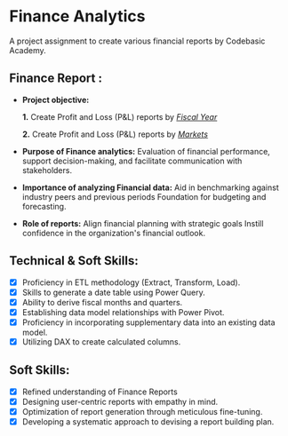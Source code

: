# Finance Analytics
A project assignment to create various financial reports by Codebasic Academy.

## Finance Report :

- **Project objective:** 

    **1.** Create Profit and Loss (P&L) reports by _[Fiscal Year]()_ 

   **2.** Create Profit and Loss (P&L) reports by _[Markets]()_

- **Purpose of Finance analytics:** Evaluation of financial performance, support decision-making, and facilitate communication with stakeholders.

- **Importance of analyzing Financial data:** Aid in benchmarking against industry peers and previous periods Foundation for budgeting and forecasting.

- **Role of reports:** Align financial planning with strategic goals Instill confidence in the organization's financial outlook.


## Technical & Soft Skills:
- [x]	Proficiency in ETL methodology (Extract, Transform, Load).
- [x]	Skills to generate a date table using Power Query.
- [x]	Ability to derive fiscal months and quarters.
- [x]	Establishing data model relationships with Power Pivot.
- [x]	Proficiency in incorporating supplementary data into an existing data model.
- [x]	Utilizing DAX to create calculated columns.

## Soft Skills:
- [x]	Refined understanding of Finance Reports
- [x]	Designing user-centric reports with empathy in mind.
- [x]	Optimization of report generation through meticulous fine-tuning.
- [x]	Developing a systematic approach to devising a report building plan.
